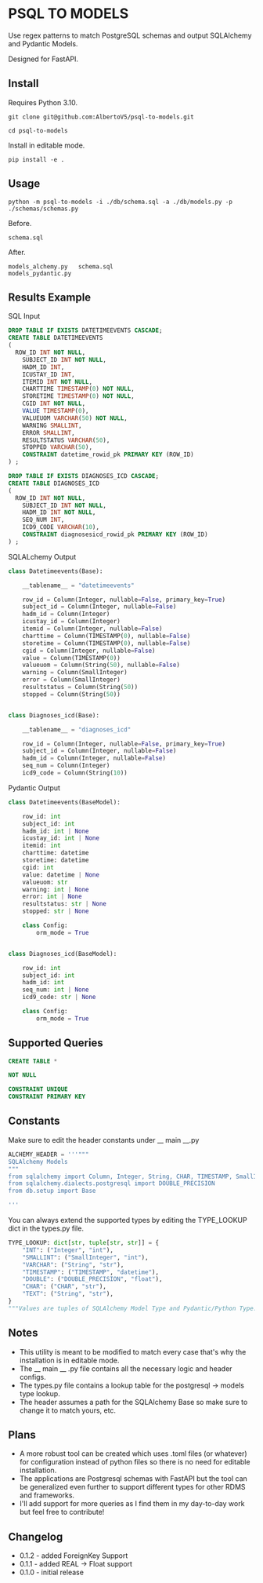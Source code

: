 # PSQL TO MODELS

Use regex patterns to match PostgreSQL schemas and output SQLAlchemy and Pydantic Models. 

Designed for FastAPI.

## Install

Requires Python 3.10.

```shell
git clone git@github.com:AlbertoV5/psql-to-models.git
```

```shell
cd psql-to-models
```
Install in editable mode.
```shell
pip install -e .
```

## Usage

```shell
python -m psql-to-models -i ./db/schema.sql -a ./db/models.py -p ./schemas/schemas.py
```
Before.
```shell
schema.sql
```
After.
```shell
models_alchemy.py	schema.sql
models_pydantic.py
```

## Results Example

SQL Input
```sql
DROP TABLE IF EXISTS DATETIMEEVENTS CASCADE;
CREATE TABLE DATETIMEEVENTS
(
  ROW_ID INT NOT NULL,
	SUBJECT_ID INT NOT NULL,
	HADM_ID INT,
	ICUSTAY_ID INT,
	ITEMID INT NOT NULL,
	CHARTTIME TIMESTAMP(0) NOT NULL,
	STORETIME TIMESTAMP(0) NOT NULL,
	CGID INT NOT NULL,
	VALUE TIMESTAMP(0),
	VALUEUOM VARCHAR(50) NOT NULL,
	WARNING SMALLINT,
	ERROR SMALLINT,
	RESULTSTATUS VARCHAR(50),
	STOPPED VARCHAR(50),
	CONSTRAINT datetime_rowid_pk PRIMARY KEY (ROW_ID)
) ;

DROP TABLE IF EXISTS DIAGNOSES_ICD CASCADE;
CREATE TABLE DIAGNOSES_ICD
(
  ROW_ID INT NOT NULL,
	SUBJECT_ID INT NOT NULL,
	HADM_ID INT NOT NULL,
	SEQ_NUM INT,
	ICD9_CODE VARCHAR(10),
	CONSTRAINT diagnosesicd_rowid_pk PRIMARY KEY (ROW_ID)
) ;
```
SQLALchemy Output

```python
class Datetimeevents(Base):

    __tablename__ = "datetimeevents"

    row_id = Column(Integer, nullable=False, primary_key=True)
    subject_id = Column(Integer, nullable=False)
    hadm_id = Column(Integer)
    icustay_id = Column(Integer)
    itemid = Column(Integer, nullable=False)
    charttime = Column(TIMESTAMP(0), nullable=False)
    storetime = Column(TIMESTAMP(0), nullable=False)
    cgid = Column(Integer, nullable=False)
    value = Column(TIMESTAMP(0))
    valueuom = Column(String(50), nullable=False)
    warning = Column(SmallInteger)
    error = Column(SmallInteger)
    resultstatus = Column(String(50))
    stopped = Column(String(50))


class Diagnoses_icd(Base):

    __tablename__ = "diagnoses_icd"

    row_id = Column(Integer, nullable=False, primary_key=True)
    subject_id = Column(Integer, nullable=False)
    hadm_id = Column(Integer, nullable=False)
    seq_num = Column(Integer)
    icd9_code = Column(String(10))
```

Pydantic Output

```python
class Datetimeevents(BaseModel):

    row_id: int
    subject_id: int
    hadm_id: int | None
    icustay_id: int | None
    itemid: int
    charttime: datetime
    storetime: datetime
    cgid: int
    value: datetime | None
    valueuom: str
    warning: int | None
    error: int | None
    resultstatus: str | None
    stopped: str | None

    class Config:
        orm_mode = True


class Diagnoses_icd(BaseModel):

    row_id: int
    subject_id: int
    hadm_id: int
    seq_num: int | None
    icd9_code: str | None

    class Config:
        orm_mode = True
```

## Supported Queries

```sql
CREATE TABLE *
```

```sql
NOT NULL
```

```sql
CONSTRAINT UNIQUE
CONSTRAINT PRIMARY KEY
```

## Constants

Make sure to edit the header constants under __ main __.py

```python
ALCHEMY_HEADER = '''"""
SQLAlchemy Models
"""
from sqlalchemy import Column, Integer, String, CHAR, TIMESTAMP, SmallInteger
from sqlalchemy.dialects.postgresql import DOUBLE_PRECISION
from db.setup import Base

'''
```

You can always extend the supported types by editing the TYPE_LOOKUP dict in the types.py file.

```python
TYPE_LOOKUP: dict[str, tuple[str, str]] = {
    "INT": ("Integer", "int"),
    "SMALLINT": ("SmallInteger", "int"),
    "VARCHAR": ("String", "str"),
    "TIMESTAMP": ("TIMESTAMP", "datetime"),
    "DOUBLE": ("DOUBLE_PRECISION", "float"),
    "CHAR": ("CHAR", "str"),
    "TEXT": ("String", "str"),
}
"""Values are tuples of SQLAlchemy Model Type and Pydantic/Python Type."""
```

## Notes

- This utility is meant to be modified to match every case that's why the installation is in editable mode.
- The __ main __ .py file contains all the necessary logic and header configs.
- The types.py file contains a lookup table for the postgresql -> models type lookup.
- The header assumes a path for the SQLAlchemy Base so make sure to change it to match yours, etc.

## Plans

- A more robust tool can be created which uses .toml files (or whatever) for configuration instead of python files so there is no need for editable installation.
- The applications are Postgresql schemas with FastAPI but the tool can be generalized even further to support different types for other RDMS and frameworks.
- I'll add support for more queries as I find them in my day-to-day work but feel free to contribute!

## Changelog

- 0.1.2 - added ForeignKey Support
- 0.1.1 - added REAL -> Float support
- 0.1.0 - initial release